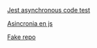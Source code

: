 [Jest asynchronous code test](https://jestjs.io/docs/en/asynchronous#resolves--rejects)

[Asincronia en js](https://carlosazaustre.com/manejando-la-asincronia-en-javascript/)

[Fake repo](https://github.com/dcoa/ffff)
